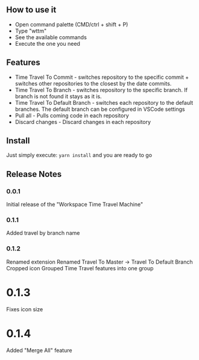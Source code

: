 ## How to use it

- Open command palette (CMD/ctrl + shift + P)
- Type "wttm"
- See the available commands
- Execute the one you need

## Features

- Time Travel To Commit - switches repository to the specific commit + switches other repositories to the closest by the date commits.
- Time Travel To Branch - switches repository to the specific branch. If branch is not found it stays as it is.
- Time Travel To Default Branch - switches each repository to the default branches. The default branch can be configured in VSCode settings
- Pull all - Pulls coming code in each repository
- Discard changes - Discard changes in each repository

## Install

Just simply execute: `yarn install` and you are ready to go

## Release Notes

### 0.0.1

Initial release of the "Workspace Time Travel Machine"

### 0.1.1

Added travel by branch name

### 0.1.2

Renamed extension
Renamed Travel To Master -> Travel To Default Branch
Cropped icon
Grouped Time Travel features into one group

# 0.1.3

Fixes icon size

# 0.1.4

Added "Merge All" feature
